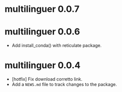 # multilinguer 0.0.7

# multilinguer 0.0.6

* Add install_conda() with reticulate package.

# multilinguer 0.0.4

* [hotfix] Fix download corretto link.
* Add a `NEWS.md` file to track changes to the package.
